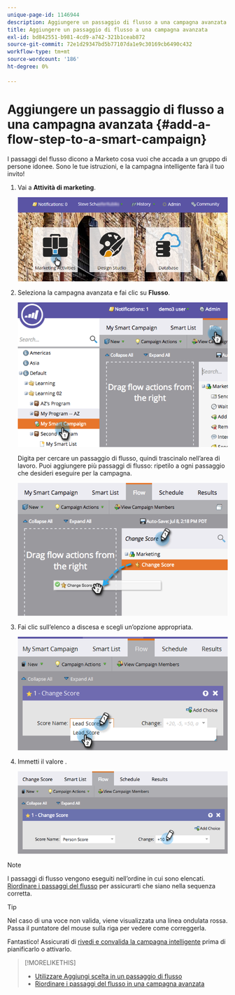 ```yaml
---
unique-page-id: 1146944
description: Aggiungere un passaggio di flusso a una campagna avanzata - Documenti Marketo - Documentazione del prodotto
title: Aggiungere un passaggio di flusso a una campagna avanzata
exl-id: bd842551-b981-4cd9-a742-321b1ceab872
source-git-commit: 72e1d29347bd5b77107da1e9c30169cb6490c432
workflow-type: tm+mt
source-wordcount: '186'
ht-degree: 0%

---
```


# Aggiungere un passaggio di flusso a una campagna avanzata {#add-a-flow-step-to-a-smart-campaign}

I passaggi del flusso dicono a Marketo cosa vuoi che accada a un gruppo di persone idonee. Sono le tue istruzioni, e la campagna intelligente farà il tuo invito!

1. Vai a **Attività di marketing**.

   ![](assets/login-marketing-activities.png)

1. Seleziona la campagna avanzata e fai clic su **Flusso**.

   ![](assets/image2014-9-19-16-3a27-3a1.png)

   Digita per cercare un passaggio di flusso, quindi trascinalo nell’area di lavoro. Puoi aggiungere più passaggi di flusso: ripetilo a ogni passaggio che desideri eseguire per la campagna.

   ![](assets/image2014-9-19-16-3a27-3a7.png)

1. Fai clic sull’elenco a discesa e scegli un’opzione appropriata.

   ![](assets/four-1.png)

1. Immetti il valore .

   ![](assets/changescorevalue-cursor.png)

>[!NOTE]
>
>I passaggi di flusso vengono eseguiti nell’ordine in cui sono elencati.  [Riordinare i passaggi del flusso](/help/marketo/product-docs/core-marketo-concepts/smart-campaigns/flow-actions/add-a-flow-step-to-a-smart-campaign/reorder-the-flow-steps-in-a-smart-campaign.md) per assicurarti che siano nella sequenza corretta.

>[!TIP]
>
>Nel caso di una voce non valida, viene visualizzata una linea ondulata rossa. Passa il puntatore del mouse sulla riga per vedere come correggerla.

Fantastico! Assicurati di [rivedi e convalida la campagna intelligente](/help/marketo/product-docs/core-marketo-concepts/smart-campaigns/creating-a-smart-campaign/smart-campaign-checklist.md) prima di pianificarlo o attivarlo.

>[!MORELIKETHIS]
>
>* [Utilizzare Aggiungi scelta in un passaggio di flusso](/help/marketo/product-docs/core-marketo-concepts/smart-campaigns/flow-actions/use-add-choice-in-a-flow-step.md)
>* [Riordinare i passaggi del flusso in una campagna avanzata](/help/marketo/product-docs/core-marketo-concepts/smart-campaigns/flow-actions/add-a-flow-step-to-a-smart-campaign/reorder-the-flow-steps-in-a-smart-campaign.md)

